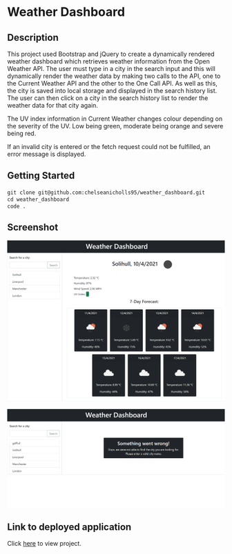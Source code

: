 # Weather Dashboard

## Description

This project used Bootstrap and jQuery to create a dynamically rendered weather dashboard which retrieves weather information from the Open Weather API. The user must type in a city in the search input and this will dynamically render the weather data by making two calls to the API, one to the Current Weather API and the other to the One Call API. As well as this, the city is saved into local storage and displayed in the search history list. The user can then click on a city in the search history list to render the weather data for that city again.

The UV index information in Current Weather changes colour depending on the severity of the UV. Low being green, moderate being orange and severe being red.

If an invalid city is entered or the fetch request could not be fulfilled, an error message is displayed.

## Getting Started

```
git clone git@github.com:chelseanicholls95/weather_dashboard.git
cd weather_dashboard
code .
```

## Screenshot

![screenshot of working weather dashboard](assets/screenshots/weather.png)

![screenshot of error message](assets/screenshots/error.png)

## Link to deployed application

Click [here](https://chelseanicholls95.github.io/weather_dashboard/) to view project.
